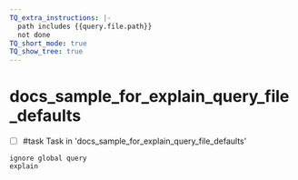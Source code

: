 ```yaml
---
TQ_extra_instructions: |-
  path includes {{query.file.path}}
  not done
TQ_short_mode: true
TQ_show_tree: true
---
```

# docs_sample_for_explain_query_file_defaults

- [ ] #task Task in 'docs_sample_for_explain_query_file_defaults'

```tasks
ignore global query
explain
```
